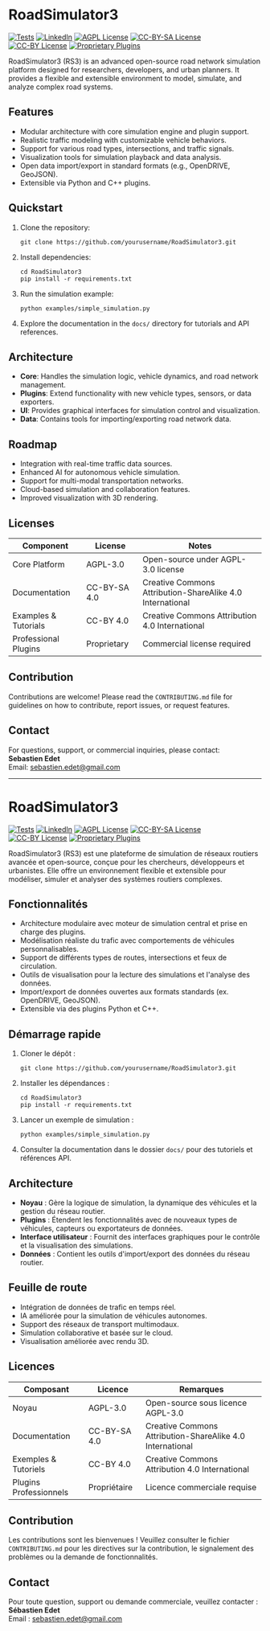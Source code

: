 # RoadSimulator3

[![Tests](https://github.com/yourusername/RoadSimulator3/actions/workflows/tests.yml/badge.svg)](https://github.com/yourusername/RoadSimulator3/actions/workflows/tests.yml)
[![LinkedIn](https://img.shields.io/badge/LinkedIn-Sebastien_Edet-blue)](https://www.linkedin.com/in/sebastienedet/)
[![AGPL License](https://img.shields.io/badge/License-AGPL-blue.svg)](https://www.gnu.org/licenses/agpl-3.0)
[![CC-BY-SA License](https://img.shields.io/badge/License-CC--BY--SA-green.svg)](https://creativecommons.org/licenses/by-sa/4.0/)
[![CC-BY License](https://img.shields.io/badge/License-CC--BY-green.svg)](https://creativecommons.org/licenses/by/4.0/)
[![Proprietary Plugins](https://img.shields.io/badge/Plugins-Proprietary-red.svg)](https://roadsimulator3.fr/roadsimulator3/)

RoadSimulator3 (RS3) is an advanced open-source road network simulation platform designed for researchers, developers, and urban planners. It provides a flexible and extensible environment to model, simulate, and analyze complex road systems.

## Features

- Modular architecture with core simulation engine and plugin support.
- Realistic traffic modeling with customizable vehicle behaviors.
- Support for various road types, intersections, and traffic signals.
- Visualization tools for simulation playback and data analysis.
- Open data import/export in standard formats (e.g., OpenDRIVE, GeoJSON).
- Extensible via Python and C++ plugins.

## Quickstart

1. Clone the repository:
   ```
   git clone https://github.com/yourusername/RoadSimulator3.git
   ```
2. Install dependencies:
   ```
   cd RoadSimulator3
   pip install -r requirements.txt
   ```
3. Run the simulation example:
   ```
   python examples/simple_simulation.py
   ```
4. Explore the documentation in the `docs/` directory for tutorials and API references.

## Architecture

- **Core**: Handles the simulation logic, vehicle dynamics, and road network management.
- **Plugins**: Extend functionality with new vehicle types, sensors, or data exporters.
- **UI**: Provides graphical interfaces for simulation control and visualization.
- **Data**: Contains tools for importing/exporting road network data.

## Roadmap

- Integration with real-time traffic data sources.
- Enhanced AI for autonomous vehicle simulation.
- Support for multi-modal transportation networks.
- Cloud-based simulation and collaboration features.
- Improved visualization with 3D rendering.

## Licenses

| Component           | License     | Notes                                |
|---------------------|-------------|------------------------------------|
| Core Platform       | AGPL-3.0    | Open-source under AGPL-3.0 license |
| Documentation       | CC-BY-SA 4.0| Creative Commons Attribution-ShareAlike 4.0 International |
| Examples & Tutorials| CC-BY 4.0   | Creative Commons Attribution 4.0 International |
| Professional Plugins| Proprietary | Commercial license required          |

## Contribution

Contributions are welcome! Please read the `CONTRIBUTING.md` file for guidelines on how to contribute, report issues, or request features.

## Contact

For questions, support, or commercial inquiries, please contact:  
**Sebastien Edet**  
Email: sebastien.edet@gmail.com

---

# RoadSimulator3

[![Tests](https://github.com/yourusername/RoadSimulator3/actions/workflows/tests.yml/badge.svg)](https://github.com/yourusername/RoadSimulator3/actions/workflows/tests.yml)
[![LinkedIn](https://img.shields.io/badge/LinkedIn-Sebastien_Edet-blue)](https://www.linkedin.com/in/sebastien-edet/)
[![AGPL License](https://img.shields.io/badge/License-AGPL-blue.svg)](https://www.gnu.org/licenses/agpl-3.0)
[![CC-BY-SA License](https://img.shields.io/badge/License-CC--BY--SA-green.svg)](https://creativecommons.org/licenses/by-sa/4.0/)
[![CC-BY License](https://img.shields.io/badge/License-CC--BY-green.svg)](https://creativecommons.org/licenses/by/4.0/)
[![Proprietary Plugins](https://img.shields.io/badge/Plugins-Proprietary-red.svg)](https://yourcompany.com/plugins_pro)

RoadSimulator3 (RS3) est une plateforme de simulation de réseaux routiers avancée et open-source, conçue pour les chercheurs, développeurs et urbanistes. Elle offre un environnement flexible et extensible pour modéliser, simuler et analyser des systèmes routiers complexes.

## Fonctionnalités

- Architecture modulaire avec moteur de simulation central et prise en charge des plugins.
- Modélisation réaliste du trafic avec comportements de véhicules personnalisables.
- Support de différents types de routes, intersections et feux de circulation.
- Outils de visualisation pour la lecture des simulations et l'analyse des données.
- Import/export de données ouvertes aux formats standards (ex. OpenDRIVE, GeoJSON).
- Extensible via des plugins Python et C++.

## Démarrage rapide

1. Cloner le dépôt :
   ```
   git clone https://github.com/yourusername/RoadSimulator3.git
   ```
2. Installer les dépendances :
   ```
   cd RoadSimulator3
   pip install -r requirements.txt
   ```
3. Lancer un exemple de simulation :
   ```
   python examples/simple_simulation.py
   ```
4. Consulter la documentation dans le dossier `docs/` pour des tutoriels et références API.

## Architecture

- **Noyau** : Gère la logique de simulation, la dynamique des véhicules et la gestion du réseau routier.
- **Plugins** : Étendent les fonctionnalités avec de nouveaux types de véhicules, capteurs ou exportateurs de données.
- **Interface utilisateur** : Fournit des interfaces graphiques pour le contrôle et la visualisation des simulations.
- **Données** : Contient les outils d'import/export des données du réseau routier.

## Feuille de route

- Intégration de données de trafic en temps réel.
- IA améliorée pour la simulation de véhicules autonomes.
- Support des réseaux de transport multimodaux.
- Simulation collaborative et basée sur le cloud.
- Visualisation améliorée avec rendu 3D.

## Licences

| Composant           | Licence    | Remarques                          |
|---------------------|------------|-----------------------------------|
| Noyau               | AGPL-3.0   | Open-source sous licence AGPL-3.0 |
| Documentation       | CC-BY-SA 4.0| Creative Commons Attribution-ShareAlike 4.0 International |
| Exemples & Tutoriels| CC-BY 4.0  | Creative Commons Attribution 4.0 International |
| Plugins Professionnels| Propriétaire | Licence commerciale requise       |

## Contribution

Les contributions sont les bienvenues ! Veuillez consulter le fichier `CONTRIBUTING.md` pour les directives sur la contribution, le signalement des problèmes ou la demande de fonctionnalités.

## Contact

Pour toute question, support ou demande commerciale, veuillez contacter :  
**Sébastien Edet**  
Email : sebastien.edet@gmail.com
